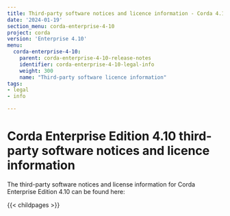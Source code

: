 ```yaml
---
title: Third-party software notices and licence information - Corda 4.10
date: '2024-01-19'
section_menu: corda-enterprise-4-10
project: corda
version: 'Enterprise 4.10'
menu:
  corda-enterprise-4-10:
    parent: corda-enterprise-4-10-release-notes
    identifier: corda-enterprise-4-10-legal-info
    weight: 300
    name: "Third-party software licence information"
tags:
- legal
- info

---
```


# Corda Enterprise Edition 4.10 third-party software notices and licence information

The third-party software notices and license information for Corda Enterprise Edition 4.10 can be found here:

{{< childpages >}}